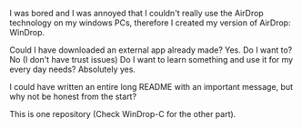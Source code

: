 I was bored and I was annoyed that I couldn't really use the AirDrop technology on my windows PCs, therefore I created my version of AirDrop: WinDrop.

Could I have downloaded an external app already made? Yes. Do I want to? No (I don't have trust issues) Do I want to learn something and use it for my every day needs? Absolutely yes.

I could have written an entire long README with an important message, but why not be honest from the start?

This is one repository (Check WinDrop-C for the other part).
